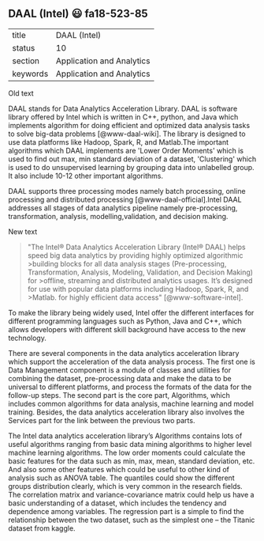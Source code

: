 ## DAAL (Intel) :smiley: fa18-523-85


|          |                           |
| -------- | ------------------------- |
| title    | DAAL (Intel)              | 
| status   | 10                        |
| section  | Application and Analytics |
| keywords | Application and Analytics |


Old text   

DAAL stands for Data Analytics Acceleration Library. DAAL is software
library offered by Intel which is written in C++, python, and Java
which implements algorithm for doing efficient and optimized data
analysis tasks to solve big-data problems [@www-daal-wiki]. The
library is designed to use data platforms like Hadoop, Spark, R, and
Matlab.The important algorithms which DAAL implements are 'Lower Order
Moments' which is used to find out max, min standard deviation of a
dataset, 'Clustering' which is used to do unsupervised learning by
grouping data into unlabelled group. It also include 10-12 other
important algorithms.

DAAL supports three processing modes namely batch processing, online
processing and distributed processing [@www-daal-official].Intel
DAAL addresses all stages of data analytics pipeline namely
pre-processing, transformation, analysis, modelling,validation, and
decision making.   


New text   

>"The Intel® Data Analytics Acceleration Library (Intel® DAAL) helps speed big data analytics by providing highly optimized algorithmic >building blocks for all data analysis stages (Pre-processing, Transformation, Analysis, Modeling, Validation, and Decision Making) for >offline, streaming and distributed analytics usages. It’s designed for use with popular data platforms including Hadoop, Spark, R, and >Matlab. for highly efficient data access" [@www-software-intel].   

To make the library being widely used, Intel offer the different interfaces for different programming languages such as Python, Java and C++, which allows developers with different skill background have access to the new technology.   

There are several components in the data analytics acceleration library which support the acceleration of the data analysis process. The first one is Data Management component is a module of classes and utilities for combining the dataset, pre-processing data and make the data to be universal to different platforms, and process the formats of the data for the follow-up steps. The second part is the core part, Algorithms, which includes common algorithms for data analysis, machine learning and model training. Besides, the data analytics acceleration library also involves the Services part for the link between the previous two parts.   

The Intel data analytics acceleration library’s Algorithms contains lots of useful algorithms ranging from basic data mining algorithms to higher level machine learning algorithms. The low order moments could calculate the basic features for the data such as min, max, mean, standard deviation, etc. And also some other features which could be useful to other kind of analysis such as ANOVA table. The quantiles could show the different groups distribution clearly, which is very common in the research fields. The correlation matrix and variance-covariance matrix could help us have a basic understanding of a dataset, which includes the tendency and dependence among variables. The regression part is a simple to find the relationship between the two dataset, such as the simplest one – the Titanic dataset from kaggle.


    
    
